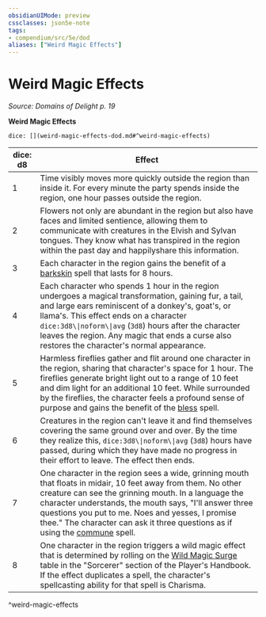 ```yaml
---
obsidianUIMode: preview
cssclasses: json5e-note
tags:
- compendium/src/5e/dod
aliases: ["Weird Magic Effects"]
---
```

# Weird Magic Effects
*Source: Domains of Delight p. 19* 

**Weird Magic Effects**

`dice: [](weird-magic-effects-dod.md#^weird-magic-effects)`

| dice: d8 | Effect |
|----------|--------|
| 1 | Time visibly moves more quickly outside the region than inside it. For every minute the party spends inside the region, one hour passes outside the region. |
| 2 | Flowers not only are abundant in the region but also have faces and limited sentience, allowing them to communicate with creatures in the Elvish and Sylvan tongues. They know what has transpired in the region within the past day and happilyshare this information. |
| 3 | Each character in the region gains the benefit of a [barkskin](2-Mechanics/CLI/spells/barkskin.md) spell that lasts for 8 hours. |
| 4 | Each character who spends 1 hour in the region undergoes a magical transformation, gaining fur, a tail, and large ears reminiscent of a donkey's, goat's, or llama's. This effect ends on a character `dice:3d8\\|noform\\|avg` (`3d8`) hours after the character leaves the region. Any magic that ends a curse also restores the character's normal appearance. |
| 5 | Harmless fireflies gather and flit around one character in the region, sharing that character's space for 1 hour. The fireflies generate bright light out to a range of 10 feet and dim light for an additional 10 feet. While surrounded by the fireflies, the character feels a profound sense of purpose and gains the benefit of the [bless](2-Mechanics/CLI/spells/bless.md) spell. |
| 6 | Creatures in the region can't leave it and find themselves covering the same ground over and over. By the time they realize this, `dice:3d8\\|noform\\|avg` (`3d8`) hours have passed, during which they have made no progress in their effort to leave. The effect then ends. |
| 7 | One character in the region sees a wide, grinning mouth that floats in midair, 10 feet away from them. No other creature can see the grinning mouth. In a language the character understands, the mouth says, "I'll answer three questions you put to me. Noes and yesses, I promise thee." The character can ask it three questions as if using the [commune](2-Mechanics/CLI/spells/commune.md) spell. |
| 8 | One character in the region triggers a wild magic effect that is determined by rolling on the [Wild Magic Surge](2-Mechanics/CLI/tables/wild-magic-surge.md) table in the "Sorcerer" section of the Player's Handbook. If the effect duplicates a spell, the character's spellcasting ability for that spell is Charisma. |
^weird-magic-effects